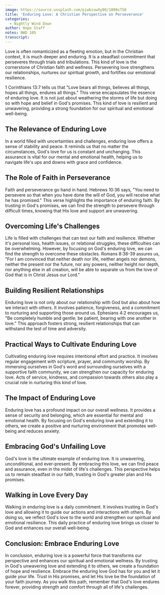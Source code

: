 ```yaml
---
image: https://source.unsplash.com/pjwbiuwXy00/1000x750
title: 'Enduring Love: A Christian Perspective on Perseverance'
categories:
  - Nightly Wind Down
author: Hope Staff
notes: NWD 105
transcript:
---
```

Love is often romanticized as a fleeting emotion, but in the Christian context, it is much deeper and enduring. It is a steadfast commitment that perseveres through trials and tribulations. This kind of love is the cornerstone of Christian faith and wellness. Persevering love strengthens our relationships, nurtures our spiritual growth, and fortifies our emotional resilience.

1 Corinthians 13:7 tells us that  "Love bears all things, believes all things, hopes all things, endures all things." This verse encapsulates the essence of enduring love. It is not just about weathering the storms of life but doing so with hope and belief in God's promises. This kind of love is resilient and unwavering, providing a strong foundation for our spiritual and emotional well-being.

## The Relevance of Enduring Love

In a world filled with uncertainties and challenges, enduring love offers a sense of stability and peace. It reminds us that no matter the circumstances, God's love for us is constant and unchanging. This assurance is vital for our mental and emotional health, helping us to navigate life's ups and downs with grace and confidence.

## The Role of Faith in Perseverance

Faith and perseverance go hand in hand. Hebrews 10:36 says, "You need to persevere so that when you have done the will of God, you will receive what he has promised." This verse highlights the importance of enduring faith. By trusting in God's promises, we can find the strength to persevere through difficult times, knowing that His love and support are unwavering.

## Overcoming Life's Challenges

Life is filled with challenges that can test our faith and resilience. Whether it's personal loss, health issues, or relational struggles, these difficulties can be overwhelming. However, by focusing on God's enduring love, we can find the strength to overcome these obstacles. Romans 8:38-39 assures us, "For I am convinced that neither death nor life, neither angels nor demons, neither the present nor the future, nor any powers, neither height nor depth, nor anything else in all creation, will be able to separate us from the love of God that is in Christ Jesus our Lord."

## Building Resilient Relationships

Enduring love is not only about our relationship with God but also about how we interact with others. It involves patience, forgiveness, and a commitment to nurturing and supporting those around us. Ephesians 4:2 encourages us, "Be completely humble and gentle; be patient, bearing with one another in love." This approach fosters strong, resilient relationships that can withstand the test of time and adversity.

## Practical Ways to Cultivate Enduring Love

Cultivating enduring love requires intentional effort and practice. It involves regular engagement with scripture, prayer, and community worship. By immersing ourselves in God's word and surrounding ourselves with a supportive faith community, we can strengthen our capacity for enduring love. Acts of service, kindness, and compassion towards others also play a crucial role in nurturing this kind of love.

## The Impact of Enduring Love

Enduring love has a profound impact on our overall wellness. It provides a sense of security and belonging, which are essential for mental and emotional health. By focusing on God's enduring love and extending it to others, we create a positive and nurturing environment that promotes well-being and reduces anxiety.

## Embracing God's Unfailing Love

God's love is the ultimate example of enduring love. It is unwavering, unconditional, and ever-present. By embracing this love, we can find peace and assurance, even in the midst of life's challenges. This perspective helps us to remain steadfast in our faith, trusting in God's greater plan and His promises.

## Walking in Love Every Day

Walking in enduring love is a daily commitment. It involves trusting in God's love and allowing it to guide our actions and interactions with others. By doing so, we reflect God's love to the world and strengthen our spiritual and emotional resilience. This daily practice of enduring love brings us closer to God and enhances our overall well-being.

## Conclusion: Embrace Enduring Love

In conclusion, enduring love is a powerful force that transforms our perspective and enhances our spiritual and emotional wellness. By trusting in God's unwavering love and extending it to others, we create a foundation of hope and resilience. Embrace the enduring love God has for you and let it guide your life. Trust in His promises, and let His love be the foundation of your faith journey. As you walk this path, remember that God's love endures forever, providing strength and comfort through all of life's challenges.